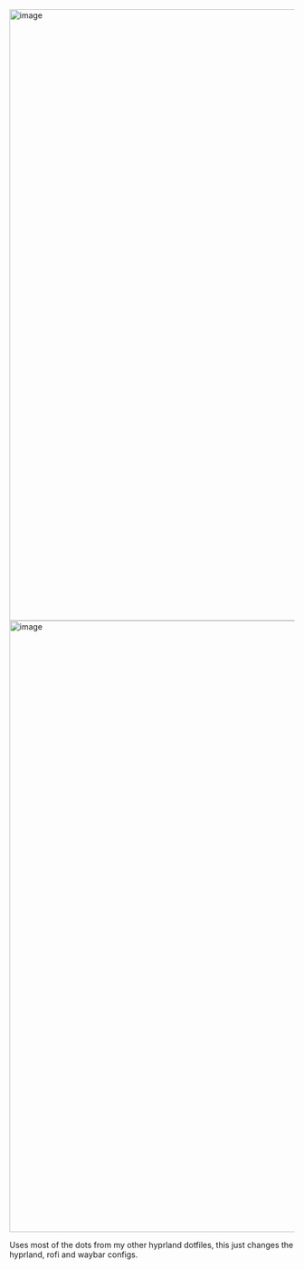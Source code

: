 
<img width="2560" height="1080" alt="image" src="https://github.com/user-attachments/assets/3a55eb7e-1589-4aad-910c-a0d978cbb482" />
<img width="2560" height="1080" alt="image" src="https://github.com/user-attachments/assets/9d915cc1-a6cd-4012-8fa2-bd3f5c627689" />


Uses most of the dots from my other hyprland dotfiles, this just changes the hyprland, rofi and waybar configs.

